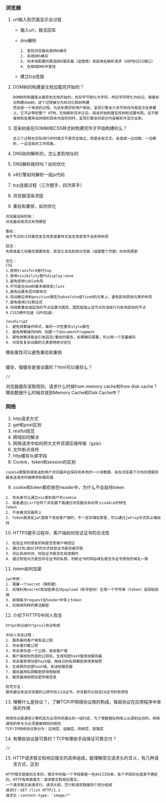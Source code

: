 ### 浏览器

1. url输入到页面显示全过程

   - 输入url，敲击回车

   - dns解析

     ```
     1. 查找浏览器自身DNS缓存
     2. 系统DNS缓存
     3. 向本地配置的首选DNS服务器（运营商）发起域名解析请求（UDP协议53端口）
     4. 在根域DNS中查找
     ```

   - 建立tcp连接

   

2. DOM树的构建是文档加载完开始的？

   ```
   DOM树的构建是从接受到文档开始的，先将字节转化为字符，然后字符转化为标记，接着标记构建dom树。这个过程被分为标记化和树构建
   而这是一个渐进的过程。为达到更好的用户体验，呈现引擎会力求尽快将内容显示在屏幕上。它不必等到整个 HTML 文档解析完毕之后，就会开始构建呈现树和设置布局。在不断接收和处理来自网络的其余内容的同时，呈现引擎会将部分内容解析并显示出来。
   ```

3. 渲染树是在DOM树和CSS样式树构建完毕才开始构建的么？

   ```
   这三个过程在实际进行的时候又不是完全独立，而是会有交叉。会造成一边加载，一边解析，一边渲染的工作现象。
   ```

   

4. DNS如何解析的，怎么拿到地址的

5. DNS解析耗时吗？如何优化

6. v8引擎如何解析一段js代码

7. tcp连接过程（三次握手，四次挥手）

8. 浏览器渲染流程

9. 重绘和重排，如何优化

```
浏览器渲染机制：
浏览器采用流式布局模型

重绘：
由于节点的几何属性发生改变或者样式发生改变而不会影响布局

回流：
布局或者几何属性需要改变，其变化涉及到部分页面（或是整个页面）的布局更新

优化：
CSS
1.使用transform替代top
2.使用visibility替代display:none
3.避免使用table布局
4.尽可能在dom树最末端改变class
5.避免设置多层内联样式
6.将动画应用到position属性为absolute或fixed的元素上，避免影响其他元素的布局
7.避免使用CSS表达式
8.将频繁重绘或回流的节点设置为图层，图层能阻止该节点的渲染行为影响其他的节点
9.CSS3硬件加速（GPU加速）

JavaScript
1. 避免频繁操作样式，最好一次性重写style属性
2. 避免频繁操作DOM，创建一个documentFragment
3. 避免频繁读取会引发回流/重绘的属性，如果确实需要，可以用一个变量缓存
4. 对具有复杂动画的元素使用绝对定位
```



哪些属性可以避免重绘和重排

```

```



缓存，强缓存是谁设置的？html可以缓存么？

```
//
```

浏览器缓存读取规则，请求什么时候from memory cache和from disk cache？哪些数据什么时候存放到Memory Cache和Disk Cache中？



### 网络

1. http请求方式
2. get和post区别
3. restful规范
4. 跨域如何解决
5. 网络请求中如何把大文件资源压缩传输（gzip）
6. 文件断点续传
7. http缓存头部字段
8. Cookie，token和session的区别

```
cookie是服务端发送到用户浏览器并且保存到本地的一小块数据，会在浏览器下次向同意服务器发送请求时被携带到服务器
```

9. cookie和token都存放在header中，为什么不会劫持token

```
1. 攻击者可以通过xss拿到用户的cookie
2. 或者通过csrf在同个浏览器下面通过浏览器会自动带上cookie的特性
token
1. 不会被浏览器带上
2. token是放在jwt里面下发给客户端的，不一定存储在那里，可以通过jwt+ip方式防止被劫持
```

10. HTTPS握手过程中，客户端如何验证证书的合法性

```
1. 检验证书的颁发机构是否受客户端信任
2. 通过CRL或OCSP的方式校验证书是否被吊销
3. 对比系统时间，校验证书是否在有效期内
4. 通过校验对方是否存在证书的私钥，判断证书的网站域名是否与证书颁发的域名一致
```

11. token如何加密

```
jwt举例：
1. 需要一个secret（随机数）
2. 后端利用secret和加密算法对payload（账号密码）生成一个字符串（token）返回给前端
3. 前端每次request在header中带上token
4. 后端用同样的算法解密
```

12. 介绍下HTTPS中间人攻击

```
https协议由http+ssl协议构成

中间人攻击过程：
1. 服务器向客户端发送公钥
2. 攻击者拦截公钥
3. 攻击者伪造一个公钥，发给客户端
4. 客户端收到伪造的公钥后，生成加密hash值发给服务器
5. 攻击者获得加密hash值，用自己的私钥解密获得真秘钥
6. 生成假的加密hash值，发送给服务器
7. 服务器用私钥解密获得假秘钥
8. 服务器用秘钥加密传输信息

防范方法：
服务器在发送浏览器的公钥中加入CA证书，浏览器可以验证CA证书的有效性
```

13. 理解什么是协议？，了解TCP/IP网络协议族的构成，每层协议在应用程序中发挥的作用

```
网络协议是通信计算机双方必须共同遵从的一组约定，为了使数据在网络上从源到达目的，网络通信的参与方必须遵循相同的规则
TCP/IP网络协议族分为：应用层、运输层、网络层、链路层
```

14. 有哪些协议是可靠的？TCP有哪些手段保证可靠交付？

```
//
```

15. HTTP请求报文和响应报文的具体组成，能理解常见请求头的含义，有几种请求方式，区别

```
HTTP报文是面向文本的，报文中的每一个字段都是一些ASCII码串，各个字段的长度是不确定的。HTTP有两类报文：请求报文和响应报文。
一个请求报文由请求行、请求头部、空行和请求数据四个部分组成
请求行：GET /list HTTP/1.1
请求头：content-type: 'image/*'
```

